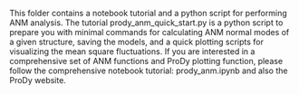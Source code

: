 This folder contains a notebook tutorial and a python script for performing ANM analysis. The tutorial prody_anm_quick_start.py is a python script to prepare you with minimal commands for calculating ANM normal modes of a given structure, saving the models, and a quick plotting scripts for visualizing the mean square fluctuations. If you are interested in a comprehensive set of ANM functions and ProDy plotting function, please follow the comprehensive notebook tutorial: prody_anm.ipynb and also the ProDy website.   
